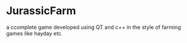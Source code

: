 # JurassicFarm
a ccomplete game developed using QT and c++ 
in the style of farming games like hayday etc.
